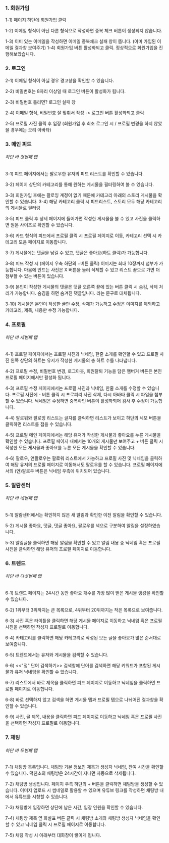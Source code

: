 ### 1. 회원가입 

1-1) 페이지 하단에 회원가입 클릭

1-2) 이메일 형식이 아닌 다른 형식으로 작성하면 중복 체크 버튼이 생성되지 않습니다. 

1-3) 이미 있는 이메일을 작성하면 이메일 중복체크 실패 창이 뜹니다. (이미 가입된 이메일 결과창 보여주기)
1-4) 회원가입 버튼 활성화되고 클릭. 정상적으로 회원가입을 진행해보았습니다.

### 2. 로그인 

2-1) 이메일 형식이 아닐 경우 경고창을 확인할 수 있습니다.

2-2) 비밀번호는 8자리 이상일 때 로그인 버튼이 활성화가 됩니다.

2-3) 비밀번호 틀리면? 로그인 실패 창 

2-4) 이메일 형식, 비밀번호 잘 맞춰서 작성 -> 로그인 버튼 활성화되고 클릭

2-5) 프로필 사진 클릭 후 입장 (회원가입 후 최초 로그인 시 / 프로필 변경을 하지 않았을 경우에는 오리 아바타)

### 3. 메인 피드

###### 하단 바 첫번째 탭

3-1) 피드 페이지에서는 팔로우한 유저의 피드 리스트를 확인할 수 있습니다.

3-2) 페이지 상단의 카테고리를 통해 원하는 게시물을 필터링하여 볼 수 있습니다.

3-3) 회원가입 후에는 팔로잉 계정이 없기 때문에 카테고리 아래의 스토리 게시물을 확인할 수 있습니다.
3-4) 해당 카테고리 클릭 시 피드리스트, 스토리 모두 해당 카테고리의 게시물로 필터링

3-5) 피드 클릭 후 상세 페이지에 들어가면 작성한 게시물을 볼 수 있고 사진을 클릭하면 원본 사이즈로 확인할 수 있습니다.

3-6) 카드 형식의 피드에서 프로필 클릭 시 프로필 페이지로 이동, 카테고리 선택 시 카테고리 모음 페이지로 이동합니다.

3-7) 게시물에는 댓글을 남길 수 있고, 댓글은 좋아요(하트 클릭)가 가능합니다.

3-8) 피드 작성 시 (페이지 우측 하단의 +버튼 클릭) 이미지는 최대 10장까지 첨부가 가능합니다. 마음에 안드는 사진은 X 버튼을 눌러 삭제할 수 있고 리스트 끝으로 가면 더 첨부할 수 있는 버튼이 있습니다.

3-9) 본인이 작성한 게시물의 댓글은 댓글 오른쪽 끝에 있는 버튼 클릭 시 숨김, 삭제 처리가 가능합니다. 숨김을 하면 숨겨진 댓글입니다. 라는 문구로 대체됩니다.

3-10) 게시물은 본인이 작성한 글만 수정, 삭제가 가능하고 수정은 이미지를 제외하고 카테고리, 제목, 내용만 수정 가능합니다.

### 4. 프로필

###### 하단 바 세번째 탭

4-1) 프로필 페이지에서는 프로필 사진과 닉네임, 한줄 소개를 확인할 수 있고 프로필 사진 왼쪽 상단의 하트는 유저가 작성한 게시물의 총 하트 수를 나타냅니다.

4-2) 프로필 수정, 비밀번호 변경, 로그아웃, 회원탈퇴 기능을 담은 햄버거 버튼은 본인 프로필 페이지에서만 활성화 됩니다.

4-3) 프로필 수정 페이지에서는 프로필 사진과 닉네임, 한줄 소개를 수정할 수 있습니다. 프로필 사진에 - 버튼 클릭 시 프로피리 사진 삭제, 다시 아바타 클릭 시 파일을 첨부할 수 있습니다. 닉네임은 수정하면 중복확인 버튼이 활성화되어 검사 후 수정이 가능합니다. 

4-4) 팔로워와 팔로잉 리스트는 글자를 클릭하면 리스트가 보이고 하단의 세모 버튼을 클릭하면 리스트를 접을 수 있습니다. 

4-5) 프로필 메인 페이지에서는 해당 유저가 작성한 게시물과 좋아요를 누른 게시물을 확인할 수 있습니다. 프로필 페이지 내에서는 10개의 게시물만 보여주고 + 버튼 클릭 시 작성한 모든 게시물과 좋아요를 누른 모든 게시물을 확인할 수 있습니다. 

4-6) 팔로우, 언팔로우는 팔로워 리스트에서 가능하고 프로필 사진 및 닉네임을 클릭하여 해당 유저의 프로필 페이지로 이동해서도 팔로우를 할 수 있습니다. 프로필 페이지에서의 (언)팔로우 버튼은 닉네임 우측에 위치되어 있습니다.

### 5. 알람센터

###### 하단 바 네번째 탭

5-1) 알람센터에서는 확인하지 않은 새 알림과 확인한 이전 알림을 확인할 수 있습니다.

5-2) 게시물 좋아요, 댓글, 댓글 좋아요, 팔로우를 색으로 구분하여 알림을 설정하였습니다.

5-3) 알림글을 클릭하면 해당 알림을 확인할 수 있고 알림 내용 중 닉네임 혹은 프로필 사진을 클릭하면 해당 유저의 프로필 페이지로 이동합니다.

### 6. 트렌드

###### 하단 바 다섯번째 탭

6-1) 트렌드 페이지는 24시간 동안 좋아요 개수를 가장 많이 받은 게시물 랭킹을 확인할 수 있습니다.

6-2) 1위부터 3위까지는 큰 목록으로, 4위부터 20위까지는 작은 목록으로 보여줍니다.

6-3) 사진 혹은 타이틀을 클릭하면 해당 게시물 페이지로 이동하고 닉네임 혹은 프로필 사진을 선택하면 작성자 프로필로 이동합니다.

6-4) 카테고리를 클릭하면 해당 카테고리로 작성된 모든 글을 좋아요가 많은 순서대로 보여줍니다.

6-5) 트렌드에서는 유저와 게시물을 검색할 수 있습니다.

6-6) <<"정" 단어 검색하기>> 검색창에 단어를 검색하면 해당 키워드가 포함된 게시물과 유저 닉네임을 확인할 수 있습니다.

6-7) 리스트에서 바로 제목을 클릭하면 피드 페이지로 이동하고 닉네임을 클릭하면 프로필 페이지로 이동합니다.

6-8) 바로 선택하지 않고 검색을 하면 게시물 탭과 프로필 탭으로 나뉘어진 결과창을 확인할 수 있습니다.

6-9) 사진, 글 제목, 내용을 클릭하면 피드 페이지로 이동하고 닉네임 혹은 프로필 사진을 선택하면 작성자 프로필로 이동합니다.

### 7. 채팅

###### 하단 바 두번째 탭

7-1) 채팅방 목록입니다. 채팅방 기본 정보인 제목과 생성자 닉네임, 잔여 시간을 확인할 수 있습니다.
      덕친소의 채팅방은 24시간이 지나면 자동으로 삭제됩니다.

7-2) 채팅방 생성입니다. 페이지 우측 하단의 + 버튼을 클릭하면 채팅방을 생성할 수 있습니다. 이미지 업로드 시 썸네일로 활용할 수 있으며 유튜브 링크를 작성하면 채팅방 내에서 유튜브를 시청할 수 있습니다.

7-3) 채팅방에 입장하면 상단에 남은 시간, 입장 인원을 확인할 수 있습니다. 

7-4) 채팅방 제목 옆 화살표 버튼 클릭 시 채팅방 소개와 채팅방 생성자 닉네임을 확인할 수 있고 닉네임 클릭 시 프로필 페이지로 이동합니다.

7-5) 채팅 작성 시 아래부터 대화창이 쌓이게 됩니다.
